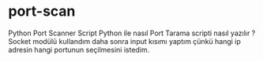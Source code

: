 # port-scan
Python Port Scanner Script
Python ile nasıl Port Tarama scripti nasıl yazılır ?
Socket modülü kullandım daha sonra input kısımı yaptım çünkü hangi ip adresin hangi portunun seçilmesini istedim.
